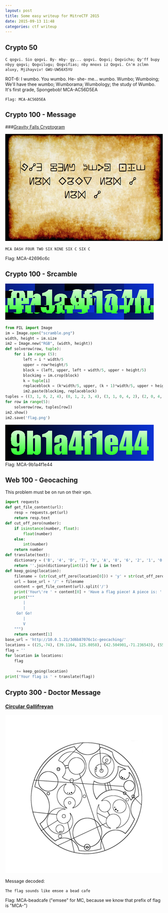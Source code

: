 ```yaml
---
layout: post
title: Some easy writeup for MitreCTF 2015
date: 2015-09-13 11:48
categories: ctf writeup
---
```

## Crypto 50

~~~
C qogvi. Sio qogvi. By- mby- gy... qogvi. Qogvi; Qogvicha; Qy'ff bupy nbyy qogvi; Qogvilugu; Qogvifias; nby mnoxs iz Qogvi. Cn'm zclmn aluxy, Mjihayviv! GWU-UW56X5YU
~~~

ROT-6: I wumbo. You wumbo. He- she- me... wumbo. Wumbo; Wumboing; We'll have thee wumbo; Wumborama; Wumbology; the study of Wumbo. It's first grade, Spongebob! MCA-AC56D5EA

~~~
Flag: MCA-AC56D5EA
~~~

## Crypto 100 - Message

###[Gravity Falls Cryptogram](http://gravityfalls.wikia.com/wiki/List_of_cryptograms#Author.27s_symbol_substitution_cipher)

![gravity falls](/images/CTF/gravitymessage.png)

~~~
MCA DASH FOUR TWO SIX NINE SIX C SIX C
~~~

Flag: MCA-42696c6c

## Crypto 100 - Srcamble

![scramble](/images/CTF/scramble.png)

~~~python
from PIL import Image
im = Image.open("scramble.png")
width, height = im.size
im2 = Image.new("RGB", (width, height))
def solverow(row, tuple):
    for i in range (5):
        left = i * width/5
        upper = row*height/5
        block = (left, upper, left + width/5, upper + height/5)
        blockimg = im.crop(block)
        k = tuple[i]
        replaceblock = (k*width/5, upper, (k + 1)*width/5, upper + height/5)
        im2.paste(blockimg, replaceblock)
tuples = ((3, 1, 0, 2, 4), (0, 1, 2, 3, 4), (3, 1, 0, 4, 2), (2, 0, 4, 3, 1), (0, 1, 3, 4, 2))
for row in range(5):
    solverow(row, tuples[row])
im2.show()
im2.save('flag.png')
~~~

![flag found](/images/CTF/c100mitreflag.png)
Flag: MCA-9b1a4f1e44

## Web 100 - Geocaching

This problem must be on run on their vpn.

~~~python
import requests
def get_file_content(url):
    resp = requests.get(url)
    return resp.text
def cut_off_zero(number):
    if isinstance(number, float):
        float(number)
    else:
        int(number)
    return number
def translate(text):
    dictionary = ('B', '4', 'D', '7', '3', 'A', '8', '6', '2', '1', '0', '9', 'F', 'E', 'C', '5')
    return ''.join(dictionary[int(i)] for i in text)
def keep_going(location):
    filename = (str(cut_off_zero(location[0])) + 'y' + str(cut_off_zero(location[1]))).replace('-', 'neg').replace('.', 's')+ '.txt'
    url = base_url + '/' + filename
    content = get_file_content(url).split('/')
    print('Your\'re ' + content[0] + 'Have a flag piece! A piece is: ' + content[1])
    print("""
        |
        |
     Go! Go!
        |
        V
    """)
    return content[1]
base_url = 'http://10.0.1.21/3d6b87076c1c-geocaching/'
locations = ((25,-74), (39.1164, 125.8058), (42.504901,-71.236543), (55.7500, 37.6167), (-33.8587,151.2140), (45.5045,-73.5563), (-80,10), (36.112890,-115.171282))
flag = ''
for location in locations:
    flag

     += keep_going(location)
print('Your flag is ' + translate(flag))
~~~

## Crypto 300 - Doctor Message

### [ Circular Gallifreyan ](http://www.shermansplanet.com/gallifreyan)

![doctor message](/images/CTF/messsage_from_the_doctor.png)

Message decoded:

~~~
The flag sounds like emsee a bead cafe
~~~

Flag: MCA-beadcafe ("emsee" for MC, because we know that prefix of flag is "MCA-")
